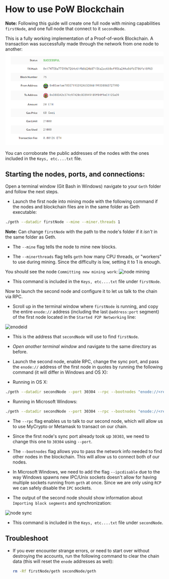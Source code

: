 # How to use PoW Blockchain

**Note:** Following this guide will create one full node with mining capabilities `firstNode`, and one full node that connect to it `secondNode`.

This is a fully working implementation of a Proof-of-work Blockchain. A transaction was successfully made through the network from one node to another:\
![successTxPow](https://github.com/Santiago-Pedemonte/Private-Blockchains/blob/main/Screenshots/successfulTransactionPow.png)

You can corroborate the public addresses of the nodes with the ones included in the `Keys, etc....txt` file.

## Starting the nodes, ports, and connections:

Open a terminal window (Git Bash in Windows) navigate to your `Geth` folder and follow the next steps.

* Launch the first node into mining mode with the following command if the nodes and blockchain files are in the same folder as Geth executable:

 ```bash
 ./geth --datadir firstNode --mine --miner.threads 1
 ```
 **Note:** Can change `firstNode` with the path to the node's folder if it *isn't* in the same folder as Geth.

 * The `--mine` flag tells the node to mine new blocks.

 * The `--minerthreads` flag tells `geth` how many CPU threads, or "workers" to use during mining. Since the difficulty is low, setting it to 1 is enough.
 
You should see the node `Committing new mining work`:
![node mining](Images/mining.png)

* This command is included in the `Keys, etc....txt` file under `firstNode`.

Now to launch the second node and configure it to let us talk to the chain via RPC.

* Scroll up in the terminal window where `firstNode` is running, and copy the entire `enode://` address (including the last `@address:port` segment) of the first node located in the `Started P2P Networking` line:

 ![enodeid](Images/enodeid.png)

* This is the address that `secondNode` will use to find `firstNode`.

* *Open another terminal window* and navigate to the same directory as before.

* Launch the second node, enable RPC, change the sync port, and pass the `enode://` address of the first node in quotes by running the following command (it will differ in Windows and OS X):

 * Running in OS X:
 ```bash
 ./geth --datadir secondNode --port 30304 --rpc --bootnodes "enode://<replace with firstNode enode address>"
 ```

 * Running in Microsoft Windows:
 ```bash
 ./geth --datadir secondNode --port 30304 --rpc --bootnodes "enode://<replace with firstNode enode address>" --ipcdisable
 ```
 
* The `--rpc` flag enables us to talk to our second node, which will allow us to use MyCrypto or Metamask to transact on our chain.
* Since the first node's sync port already took up `30303`, we need to change this one to `30304` using `--port`.
* The `--bootnodes` flag allows you to pass the network info needed to find other nodes in the blockchain. This will allow us to connect both of our nodes.
* In Microsoft Windows, we need to add the flag `--ipcdisable` due to the way Windows spawns new IPC/Unix sockets doesn't allow for having multiple sockets running from `geth` at once. Since we are only using `RCP` we can safely disable the `IPC` sockets.

* The output of the second node should show information about `Importing block segments` and synchronization:

 ![node sync](Images/node-sync.png)

* This command is included in the `Keys, etc....txt` file under `secondNode`.

## Troubleshoot

* If you ever encounter strange errors, or need to start over without destroying the accounts, run the following command to clear the chain data (this will reset the `enode` addresses as well):

  ```bash
  rm -Rf firstNode/geth secondNode/geth
  ```
